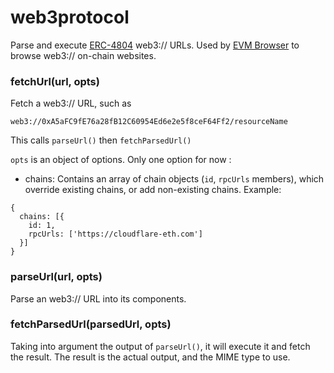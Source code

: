 # web3protocol
Parse and execute [ERC-4804](https://eips.ethereum.org/EIPS/eip-4804) web3:// URLs. Used by [EVM Browser](https://github.com/nand2/evm-browser) to browse web3:// on-chain websites.

### fetchUrl(url, opts)

Fetch a web3:// URL, such as 

```web3://0xA5aFC9fE76a28fB12C60954Ed6e2e5f8ceF64Ff2/resourceName```

This calls ``parseUrl()`` then ``fetchParsedUrl()``

``opts`` is an object of options. Only one option for now : 

- chains: Contains an array of chain objects (``id``, ``rpcUrls`` members), which override existing chains, or add non-existing chains. Example:

```
{
  chains: [{
    id: 1,
    rpcUrls: ['https://cloudflare-eth.com']
  }]
}
```

### parseUrl(url, opts)

Parse an web3:// URL into its components.

### fetchParsedUrl(parsedUrl, opts)

Taking into argument the output of ``parseUrl()``, it will execute it and fetch the result. The result is the actual output, and the MIME type to use.
